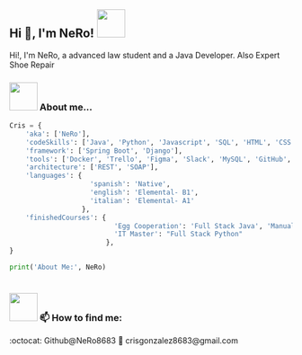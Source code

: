 <h2> Hi 🐧, I'm NeRo! <img src="https://media.giphy.com/media/mGcNjsfWAjY5AEZNw6/giphy.gif" width="50"></h2>

<p>Hi!, I'm NeRo, a advanced law student and a Java Developer. Also Expert Shoe Repair </p>

### <img src="https://media.giphy.com/media/BmfDRHdpLw6sszpKp9/giphy.gif" width="50"> About me...  

```python
Cris = {
    'aka': ['NeRo'],
    'codeSkills': ['Java', 'Python', 'Javascript', 'SQL', 'HTML', 'CSS'],
    'framework': ['Spring Boot', 'Django'],    
    'tools': ['Docker', 'Trello', 'Figma', 'Slack', 'MySQL', 'GitHub', 'PostgreSql', 'JUnit', 'Mockito', 'Selenium', 'Serenity', 'Cypress', 'TestLink', 'Jira'],
    'architecture': ['REST', 'SOAP'],    
    'languages': {
                    'spanish': 'Native',
                    'english': 'Elemental- B1',
                    'italian': 'Elemental- A1'
                  },
    'finishedCourses': {
                          'Egg Cooperation': 'Full Stack Java', 'Manual Testing and Automation',
                          'IT Master': "Full Stack Python"   
                        },
}

print('About Me:', NeRo)
    
```
### <img src="https://media.giphy.com/media/lGhBlBMIN2XsEteTN3/giphy.gif" width="50"> 📫 How to find me:
<p> :octocat: Github@NeRo8683
📧 crisgonzalez8683@gmail.com </p>

